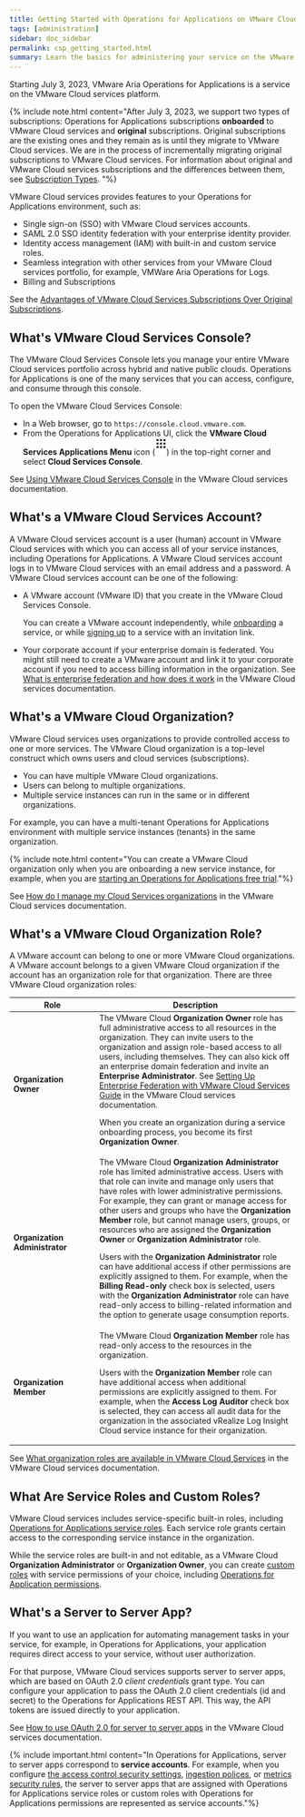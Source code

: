 ```yaml
---
title: Getting Started with Operations for Applications on VMware Cloud Services
tags: [administration]
sidebar: doc_sidebar
permalink: csp_getting_started.html
summary: Learn the basics for administering your service on the VMware Cloud services platform.
---
```

Starting July 3, 2023, VMware Aria Operations for Applications is a service on the VMware Cloud services platform.

{% include note.html content="After July 3, 2023, we support two types of subscriptions: Operations for Applications subscriptions **onboarded** to VMware Cloud services and **original** subscriptions. Original subscriptions are the existing ones and they remain as is until they migrate to VMware Cloud services. We are in the process of incrementally migrating original subscriptions to VMware Cloud services. For information about original and VMware Cloud services subscriptions and the differences between them, see [Subscription Types](subscriptions-differences.html). "%}

VMware Cloud services provides features to your Operations for Applications environment, such as:
- Single sign-on (SSO) with VMware Cloud services accounts.
- SAML 2.0 SSO identity federation with your enterprise identity provider.
- Identity access management (IAM) with built-in and custom service roles.
- Seamless integration with other services from your VMware Cloud services portfolio, for example, VMWare Aria Operations for Logs.
- Billing and Subscriptions

See the [Advantages of VMware Cloud Services Subscriptions Over Original Subscriptions](subscriptions-differences.html#advantages-of-vmware-cloud-services-subscriptions-over-original-subscriptions).

## What's VMware Cloud Services Console?

The VMware Cloud Services Console lets you manage your entire VMware Cloud services portfolio across hybrid and native public clouds. Operations for Applications is one of the many services that you can access, configure, and consume through this console.

To open the VMware Cloud Services Console:

- In a Web browser, go to `https://console.cloud.vmware.com`.
- From the Operations for Applications UI, click the **VMware Cloud Services Applications Menu** icon (![applications icon](images/applications-solid.png)) in the top-right corner and select **Cloud Services Console**.

See [Using VMware Cloud Services Console](https://docs.vmware.com/en/VMware-Cloud-services/services/Using-VMware-Cloud-Services/GUID-20D62AFF-024B-4901-976D-69BFD71BECC8.html) in the VMware Cloud services documentation.

## What's a VMware Cloud Services Account?

A VMware Cloud services account is a user (human) account in VMware Cloud services with which you can access all of your service instances, including Operations for Applications. A VMware Cloud services account logs in to VMware Cloud services with an email address and a password. A VMware Cloud services account can be one of the following:
- A VMware account (VMware ID) that you create in the VMware Cloud Services Console.

    You can create a VMware account independently, while [onboarding](start_trial.html) a service, or while [signing up](csp_sign_up_or_log_in.html) to a service with an invitation link.
- Your corporate account if your enterprise domain is federated. You might still need to create a VMware account and link it to your corporate account if you need to access billing information in the organization. See [What is enterprise federation and how does it work](https://docs.vmware.com/en/VMware-Cloud-services/services/setting-up-enterprise-federation-cloud-services/GUID-76FAECB3-CFAA-461E-B9C9-2A49C39CD17F.html) in the VMware Cloud services documentation.

## What's a VMware Cloud Organization?

VMware Cloud services uses organizations to provide controlled access to one or more services. The VMware Cloud organization is a top-level construct which owns users and cloud services (subscriptions). 
* You can have multiple VMware Cloud organizations. 
* Users can belong to multiple organizations. 
* Multiple service instances can run in the same or in different organizations. 

For example, you can have a multi-tenant Operations for Applications environment with multiple service instances (tenants) in the same organization.

{% include note.html content="You can create a VMware Cloud organization only when you are onboarding a new service instance, for example, when you are [starting an Operations for Applications free trial](start_trial.html)."%}

See [How do I manage my Cloud Services organizations](https://docs.vmware.com/en/VMware-Cloud-services/services/Using-VMware-Cloud-Services/GUID-CF9E9318-B811-48CF-8499-9419997DC1F8.html) in the VMware Cloud services documentation.

## What's a VMware Cloud Organization Role?

A VMware account can belong to one or more VMware Cloud organizations. A VMware account belongs to a given VMware Cloud organization if the account has an organization role for that organization. There are three VMware Cloud organization roles:

<table>
<tbody>
<thead>
<tr><th width="30%">Role</th><th width="70%">Description</th></tr>
</thead>
<tr>
<td><strong>Organization Owner</strong></td>
<td>The VMware Cloud <strong>Organization Owner</strong> role has full administrative access to all resources in the organization. They can invite users to the organization and assign role-based access to all users, including themselves. They can also kick off an enterprise domain federation and invite an <strong>Enterprise Administrator</strong>. See <a href="https://docs.vmware.com/en/VMware-Cloud-services/services/setting-up-enterprise-federation-cloud-services/GUID-76FAECB3-CFAA-461E-B9C9-2A49C39CD17F.html">Setting Up Enterprise Federation with VMware Cloud Services Guide</a> in the VMware Cloud services documentation.
<p>When you create an organization during a service onboarding process, you become its first <strong>Organization Owner</strong>.</p></td>
</tr>
<tr><td><strong>Organization Administrator</strong></td>
<td>The VMware Cloud <strong>Organization Administrator</strong> role has limited administrative access. Users with that role can invite and manage only users that have roles with lower administrative permissions. For example, they can grant or manage access for other users and groups who have the <strong>Organization Member</strong> role, but cannot manage users, groups, or resources who are assigned the <strong>Organization Owner</strong> or <strong>Organization Administrator</strong> role. <p>Users with the <strong>Organization Administrator</strong> role can have additional access if other permissions are explicitly assigned to them. For example, when the <strong>Billing Read-only</strong> check box is selected, users with the <strong>Organization Administrator</strong> role can have read-only access to billing-related information and the option to generate usage consumption reports.</p>
</td>
</tr>
<tr>
<td><strong>Organization Member</strong></td>
<td>The VMware Cloud <strong>Organization Member</strong> role has read-only access to the resources in the organization. <p>Users with the <strong>Organization Member</strong> role can have additional access when additional permissions are explicitly assigned to them. For example, when the <strong>Access Log Auditor</strong> check box is selected, they can access all audit data for the organization in the associated vRealize Log Insight Cloud service instance for their organization.</p></td>
</tr>
</tbody>
</table>

See [What organization roles are available in VMware Cloud Services](https://docs.vmware.com/en/VMware-Cloud-services/services/Using-VMware-Cloud-Services/GUID-C11D3AAC-267C-4F16-A0E3-3EDF286EBE53.html) in the VMware Cloud services documentation.

## What Are Service Roles and Custom Roles?

VMware Cloud services includes service-specific built-in roles, including [Operations for Applications service roles](csp_users_roles.html#operations-for-applications-service-roles-built-in). Each service role grants certain access to the corresponding service instance in the organization.

While the service roles are built-in and not editable, as a VMware Cloud **Organization Administrator** or **Organization Owner**, you can create [custom roles](csp_users_roles.html#create-edit-or-delete-a-custom-role) with service permissions of your choice, including [Operations for Application permissions](csp_permissions_overview.html#operations-for-applications-permissions).

## What's a Server to Server App?

If you want to use an application for automating management tasks in your service, for example, in Operations for Applications, your application requires direct access to your service, without user authorization.

For that purpose, VMware Cloud services supports server to server apps, which are based on OAuth 2.0 *client credentials* grant type. You can configure your application to pass the OAuth 2.0 client credentials (id and secret) to the Operations for Applications REST API. This way, the API tokens are issued directly to your application.

See [How to use OAuth 2.0 for server to server apps](https://docs.vmware.com/en/VMware-Cloud-services/services/Using-VMware-Cloud-Services/GUID-327AE12A-85DB-474B-89B2-86651DF91C77.html) in the VMware Cloud services documentation.

{% include important.html content="In Operations for Applications, server to server apps correspond to **service accounts**. For example, when you configure [the access control security settings](csp_access.html#change-the-access-control-security-setting), [ingestion polices](ingestion_policies.html#step-1-specify-the-scope-and-pps-limit), or [metrics security rules](csp_metrics_security.html), the server to server apps that are assigned with Operations for Applications service roles or custom roles with Operations for Applications permissions are represented as service accounts."%}
